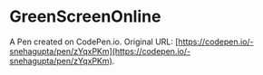 # GreenScreenOnline

A Pen created on CodePen.io. Original URL: [https://codepen.io/-snehagupta/pen/zYqxPKm](https://codepen.io/-snehagupta/pen/zYqxPKm).


